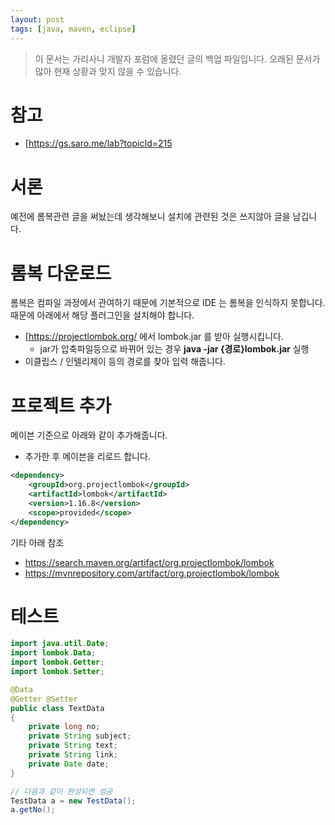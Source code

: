 ```yaml
---
layout: post
tags: [java, maven, eclipse]
---
```


> 이 문서는 가리사니 개발자 포럼에 올렸던 글의 백업 파일입니다.
오래된 문서가 많아 현재 상황과 맞지 않을 수 있습니다.


# 참고
- [https://gs.saro.me/lab?topicId=215

# 서론
예전에 롬복관련 글을 써놨는데 생각해보니 설치에 관련된 것은 쓰지않아 글을 남깁니다.


# 롬복 다운로드
롬복은 컴파일 과정에서 관여하기 때문에 기본적으로 IDE 는 롬복을 인식하지 못합니다.
때문에 아래에서 해당 플러그인을 설치해야 합니다.
- [https://projectlombok.org/ 에서 lombok.jar 를 받아 실행시킵니다.
	- jar가 압축파일등으로 바뀌어 있는 경우 **java -jar {경로}lombok.jar** 실행
- 이클립스 / 인텔리제이 등의 경로를 찾아 입력 해줍니다.

# 프로젝트 추가
메이븐 기준으로 아래와 같이 추가해줍니다.
- 추가한 후 메이븐을 리로드 합니다.
``` xml
<dependency>
	<groupId>org.projectlombok</groupId>
	<artifactId>lombok</artifactId>
	<version>1.16.8</version>
	<scope>provided</scope>
</dependency>
```
기타 아래 참조
- https://search.maven.org/artifact/org.projectlombok/lombok
- https://mvnrepository.com/artifact/org.projectlombok/lombok

# 테스트
``` java
import java.util.Date;
import lombok.Data;
import lombok.Getter;
import lombok.Setter;

@Data
@Getter @Setter
public class TextData
{
	private long no;
	private String subject;
	private String text;
	private String link;
	private Date date;
}
```
``` java
// 다음과 같이 완성되면 성공
TestData a = new TestData();
a.getNo();
```
